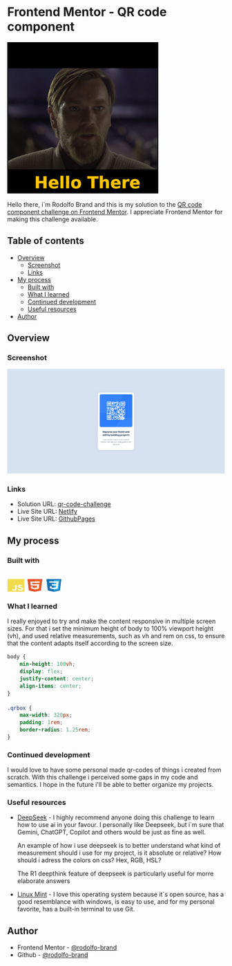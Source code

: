 # Frontend Mentor - QR code component

![](/src/images/hello-there.png)

Hello there, i`m Rodolfo Brand and this is my solution to the [QR code component challenge on Frontend Mentor](https://www.frontendmentor.io/challenges/qr-code-component-iux_sIO_H). I appreciate Frontend Mentor for making this challenge available.

## Table of contents

- [Overview](#overview)
  - [Screenshot](#screenshot)
  - [Links](#links)
- [My process](#my-process)
  - [Built with](#built-with)
  - [What I learned](#what-i-learned)
  - [Continued development](#continued-development)
  - [Useful resources](#useful-resources)
- [Author](#author)

## Overview

### Screenshot

![](./src/images/screenshot.png)

### Links

- Solution URL: [qr-code-challenge](https://www.frontendmentor.io/solutions/qr-code-challenge-Y7D2iMiDUu)
- Live Site URL: [Netlify](https://heartfelt-salamander-c5ea3a.netlify.app/)
- Live Site URL: [GithubPages](https://rodolfo-brand.github.io/challenge-qr-code-component/)

## My process

### Built with

<div style="display: inline_block"><br>
  <img align="center" alt="Js" height="30" width="40" src="https://raw.githubusercontent.com/devicons/devicon/master/icons/javascript/javascript-plain.svg">
  <img align="center" alt="HTML" height="30" width="40" src="https://raw.githubusercontent.com/devicons/devicon/master/icons/html5/html5-original.svg">
  <img align="center" alt="CSS" height="30" width="40" src="https://raw.githubusercontent.com/devicons/devicon/master/icons/css3/css3-original.svg">
</div>

### What I learned

I really enjoyed to try and make the content responsive in multiple screen sizes. For that i set the minimum height of body to 100% viewport height (vh), and used relative measurements, such as vh and rem on css, to ensure that the content adapts itself according to the screen size.

```css
body {
    min-height: 100vh;
    display: flex;
    justify-content: center;
    align-items: center;
}

.qrbox {
    max-width: 320px;
    padding: 1rem;
    border-radius: 1.25rem;
}

```

### Continued development

I would love to have some personal made qr-codes of things i created from scratch. With this challenge i perceived some gaps in my code and semantics. I hope in the future i'll be able to better organize my projects.

### Useful resources

- [DeepSeek](https://www.deepseek.com/) - I highly recommend anyone doing this challenge to learn how to use ai in your favour. I personally like Deepseek, but i`m sure that Gemini, ChatGPT, Copilot and others would be just as fine as well.

    An example of how i use deepseek is to better understand what kind of measurement should i use for my project, is it absolute or relative? How should i adress the colors on css? Hex, RGB, HSL?

    The R1 deepthink feature of deepseek is particularly useful for morre elaborate answers

- [Linux Mint](https://linuxmint.com/) - I love this operating system because it`s open source, has a good resemblance with windows, is easy to use, and for my personal favorite, has a built-in terminal to use Git.


## Author
- Frontend Mentor - [@rodolfo-brand](https://www.frontendmentor.io/profile/rodolfo-brand)
- Github - [@rodolfo-brand](https://github.com/rodolfo-brand)